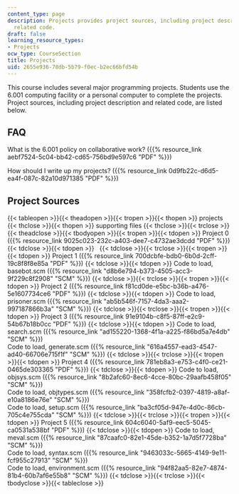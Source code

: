```yaml
---
content_type: page
description: Projects provides project sources, including project description and
  related code.
draft: false
learning_resource_types:
- Projects
ocw_type: CourseSection
title: Projects
uid: 2655e936-78db-5b79-f0ec-b2ec66bfd54b
---
```

This course includes several major programming projects. Students use the 6.001 computing facility or a personal computer to complete the projects. Project sources, including project description and related code, are listed below.

## FAQ

What is the 6.001 policy on collaborative work? ({{% resource_link aebf7524-5c04-bb42-cd65-756bd9e597c6 "PDF" %}})

How should I write up my projects? ({{% resource_link 0d9fb22c-d6d5-ea4f-087c-82a10d971385 "PDF" %}})

## Project Sources

{{< tableopen >}}{{< theadopen >}}{{< tropen >}}{{< thopen >}}
projects
{{< thclose >}}{{< thopen >}}
supporting files
{{< thclose >}}{{< trclose >}}{{< theadclose >}}{{< tbodyopen >}}{{< tropen >}}{{< tdopen >}}
Project 0 ({{% resource_link 9025c023-232c-a403-dee7-c4732ae3dcdd "PDF" %}})
{{< tdclose >}}{{< tdopen >}}
 
{{< tdclose >}}{{< trclose >}}{{< tropen >}}{{< tdopen >}}
Project 1 ({{% resource_link 700dcbfe-bdb0-6b0d-2cff-19c8f8f8e85a "PDF" %}})
{{< tdclose >}}{{< tdopen >}}
Code to load, basebot.scm ({{% resource_link "d8b6e794-b373-4505-acc3-9f229c8f2908" "SCM" %}})
{{< tdclose >}}{{< trclose >}}{{< tropen >}}{{< tdopen >}}
Project 2 ({{% resource_link f81cd0de-e5bc-b36b-a476-5e1607734ce6 "PDF" %}})
{{< tdclose >}}{{< tdopen >}}
Code to load, prisoner.scm ({{% resource_link "ab5b546f-7157-4da3-aaa2-997187866b3a" "SCM" %}})
{{< tdclose >}}{{< trclose >}}{{< tropen >}}{{< tdopen >}}
Project 3 ({{% resource_link 91e9104b-c8f5-87ff-e2c9-54b67b18b0cc "PDF" %}})
{{< tdclose >}}{{< tdopen >}}
Code to load, search.scm ({{% resource_link "ad155220-1368-4f1a-a225-f86bd5a7e4db" "SCM" %}})     
Code to load, generate.scm ({{% resource_link "616a4557-ead3-4547-ad40-66706e715f1f" "SCM" %}})
{{< tdclose >}}{{< trclose >}}{{< tropen >}}{{< tdopen >}}
Project 4 ({{% resource_link 781eb8a3-e753-c4f0-ce21-0465de303365 "PDF" %}})
{{< tdclose >}}{{< tdopen >}}
Code to load, objsys.scm ({{% resource_link "8b2afc60-8ec6-4cce-80bc-29aafb458f05" "SCM" %}})     
Code to load, objtypes.scm ({{% resource_link "358fcfb2-0397-4819-a8af-e10a8186e76e" "SCM" %}})     
Code to load, setup.scm ({{% resource_link "ba3cf05d-947e-4d0c-86cb-705c4e755cda" "SCM" %}})
{{< tdclose >}}{{< trclose >}}{{< tropen >}}{{< tdopen >}}
Project 5 ({{% resource_link 604c6040-5af9-eec5-5045-ca0531a538bf "PDF" %}})
{{< tdclose >}}{{< tdopen >}}
Code to load, meval.scm ({{% resource_link "87caafc0-82e1-45de-b352-1a7d5f7728ba" "SCM" %}})     
Code to load, syntax.scm ({{% resource_link "9463033c-5665-4149-9e11-fcf955c27913" "SCM" %}})     
Code to load, environment.scm ({{% resource_link "94f82aa5-82e7-4874-81b4-60b7af6e55b8" "SCM" %}})
{{< tdclose >}}{{< trclose >}}{{< tbodyclose >}}{{< tableclose >}}